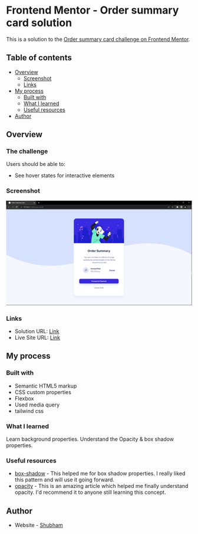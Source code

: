 # Frontend Mentor - Order summary card solution

This is a solution to the [Order summary card challenge on Frontend Mentor](https://www.frontendmentor.io/challenges/order-summary-component-QlPmajDUj). 

## Table of contents

- [Overview](#overview)
  - [Screenshot](#screenshot)
  - [Links](#links)
- [My process](#my-process)
  - [Built with](#built-with)
  - [What I learned](#what-i-learned)
  - [Useful resources](#useful-resources)
- [Author](#author)


## Overview

### The challenge

Users should be able to:

- See hover states for interactive elements

### Screenshot

![](./images/order-summary-screenshot.png)


### Links

- Solution URL: [Link](https://github.com/TJ-Shubham/order-summary-component)
- Live Site URL: [Link](https://tj-shubham.github.io/order-summary-component/)

## My process

### Built with

- Semantic HTML5 markup
- CSS custom properties
- Flexbox
- Used media query
- tailwind css


### What I learned

Learn background properties. Understand the Opacity & box shadow properties.


### Useful resources

- [box-shadow](https://css-tricks.com/almanac/properties/b/box-shadow/) - This helped me for box shadow properties. I really liked this pattern and will use it going forward.
- [opacity](https://css-tricks.com/almanac/properties/o/opacity/) - This is an amazing article which helped me finally understand opacity. I'd recommend it to anyone still learning this concept.


## Author

- Website - [Shubham](https://github.com/TJ-Shubham)
